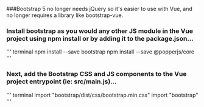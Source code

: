 ###Bootstrap 5 no longer needs jQuery so it's easier to use with Vue, and no longer requires a library like bootstrap-vue.

### Install bootstrap as you would any other JS module in the Vue project using npm install or by adding it to the package.json...

''' terminal
npm install --save bootstrap
npm install --save @popperjs/core
'''

### Next, add the Bootstrap CSS and JS components to the Vue project entrypoint (ie: src/main.js)...

''' terminal
import "bootstrap/dist/css/bootstrap.min.css"
import "bootstrap"
'''
